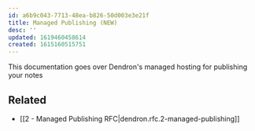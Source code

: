 ```yaml
---
id: a6b9c043-7713-48ea-b826-50d003e3e21f
title: Managed Publishing (NEW)
desc: ''
updated: 1619460458614
created: 1615160515751
---
```


This documentation goes over Dendron's managed hosting for publishing your notes

## Related
- [[2 - Managed Publishing RFC|dendron.rfc.2-managed-publishing]]
